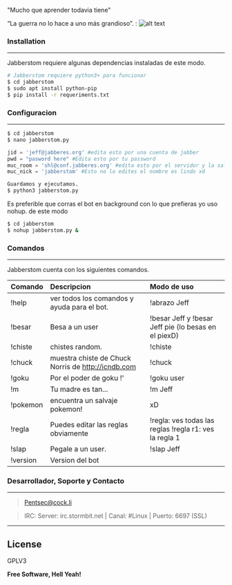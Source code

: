 "Mucho que aprender todavia tiene"

“La guerra no lo hace a uno más grandioso”. : 
![alt text](http://es.seaicons.com/wp-content/uploads/2015/09/Master-Joda-icon.png "Logo Title Text 1")


### Installation
---
Jabberstom requiere algunas dependencias instaladas de este modo.
```bash
# Jabberstom requiere python3+ para funcionar
$ cd jabberstom
$ sudo apt install python-pip
$ pip install -r requeriments.txt
```
### Configuracion
---
```bash
$ cd jabberstom
$ nano jabberstom.py
```
```py
jid = 'jeff@jabberes.org' #edita esto por una cuenta de jabber
pwd = "pasword here" #Edita esto por tu password
muc_room = 'shl@conf.jabberes.org' #edita esto por el servidor y la sala
muc_nick = 'jabberstom' #Esto no lo edites el nombre es lindo xd
```
```bash
Guardamos y ejecutamos.
$ python3 jabberstom.py
```
Es preferible que corras el bot en background con lo que prefieras yo uso nohup. de este modo
```bash
$ cd jabberstom
$ nohup jabberstom.py &
```

### Comandos
---
Jabberstom cuenta con los siguientes comandos.

|Comando    |Descripcion         |Modo de uso  |
|-----------|:-------------------|:------------|
|!help | ver todos los comandos y ayuda para el bot.|!abrazo Jeff
|!besar | Besa a un user|!besar Jeff y !besar Jeff pie (lo besas en el piexD)
|!chiste| chistes random.|!chiste
|!chuck| muestra chiste de Chuck Norris de http://icndb.com|!chuck
|!goku | Por el poder de goku <nickname>!' |!goku user
|!m | Tu madre es tan... |!m Jeff
|!pokemon | encuentra un salvaje pokemon! | xD
|!regla | Puedes editar las reglas obviamente |!regla: ves todas las reglas !regla r1: ves la regla 1
|!slap | Pegale a un user. | !slap Jeff
| !version | Version del bot

### Desarrollador, Soporte y Contacto
---
> Pentsec@cock.li

> IRC: Server: irc.stormbit.net | Canal: #Linux | Puerto: 6697 (SSL)
---
License
----
GPLV3

**Free Software, Hell Yeah!**
